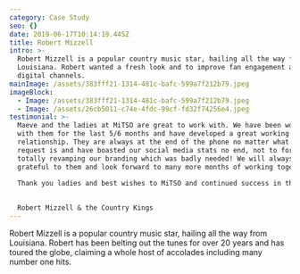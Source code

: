 ```yaml
---
category: Case Study
seo: {}
date: 2019-06-17T10:14:19.445Z
title: Robert Mizzell
intro: >-
  Robert Mizzell is a popular country music star, hailing all the way from
  Louisiana. Robert wanted a fresh look and to improve fan engagement across
  digital channels.
mainImage: /assets/383fff21-1314-481c-bafc-599a7f212b79.jpeg
imageBlock:
  - Image: /assets/383fff21-1314-481c-bafc-599a7f212b79.jpeg
  - Image: /assets/26cb5011-c74e-4fdc-99cf-fd32f74256e4.jpeg
testimonial: >-
  Maeve and the ladies at MiTSO are great to work with. We have been working
  with them for the last 5/6 months and have developed a great working
  relationship. They are always at the end of the phone no matter what the
  request is and have boasted our social media stats no end, not to forget
  totally revamping our branding which was badly needed! We will always be very
  grateful to them and look forward to many more months of working together.
   
  Thank you ladies and best wishes to MiTSO and continued success in the future.
   

  Robert Mizzell & the Country Kings
---
```

Robert Mizzell is a popular country music star, hailing all the way from Louisiana. Robert has been belting out the tunes for over 20 years and has toured the globe, claiming a whole host of accolades including many number one hits.
